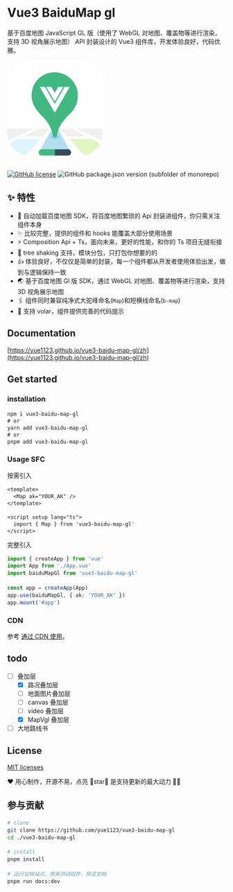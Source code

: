 # Vue3 BaiduMap gl

基于百度地图 JavaScript GL 版（使用了 WebGL 对地图、覆盖物等进行渲染，支持 3D 视角展示地图） API 封装设计的 Vue3 组件库，开发体验良好，代码优雅。

<img src='./docs/public/logo.png' style="border-radius:48px;overflow:hidden; width:220px;">
<br />
<br />

[![GitHub license](https://img.shields.io/github/license/yue1123/img-previewer?style=flat-square)](https://github.com/yue1123/img-previewer/blob/main/LICENSE)
<img src="https://img.shields.io/github/package-json/v/yue1123/vue3-baidu-map-gl?color=f90&style=flat-square" alt="GitHub package.json version (subfolder of monorepo)">

## :sparkles: 特性

- 🚀 自动加载百度地图 SDK，将百度地图繁琐的 Api 封装进组件，你只需关注组件本身
- ✨ 比较完整，提供的组件和 hooks 能覆盖大部分使用场景
- ⚡ Composition Api + Ts，面向未来，更好的性能，和你的 Ts 项目无缝衔接
- 🧩 tree shaking 支持，模块分包，只打包你想要的的
- 👍 体验良好，不仅仅是简单的封装，每一个组件都从开发者使用体验出发，做到与逻辑保持一致
- 🌏 基于百度地图 Gl 版 SDK，通过 WebGL 对地图、覆盖物等进行渲染，支持 3D 视角展示地图
- 🖇️ 组件同时兼容纯净式大驼峰命名(`Map`)和短横线命名(`b-map`)
- 🚀 支持 volar，组件提供完善的代码提示

## Documentation

[https://yue1123.github.io/vue3-baidu-map-gl/zh](https://yue1123.github.io/vue3-baidu-map-gl/zh)

## Get started

### installation

```shell
npm i vue3-baidu-map-gl
# or
yarn add vue3-baidu-map-gl
# or
pnpm add vue3-baidu-map-gl
```

### Usage SFC

按需引入

```vue
<template>
  <Map ak="YOUR_AK" />
</template>

<script setup lang="ts">
  import { Map } from 'vue3-baidu-map-gl'
</script>
```

完整引入

```ts
import { createApp } from 'vue'
import App from './App.vue'
import baiduMapGl from 'vue3-baidu-map-gl'

const app = createApp(App)
app.use(baiduMapGl, { ak: 'YOUR_AK' })
app.mount('#app')
```

### CDN

参考 [通过 CDN 使用](./blob/main/docs/zh/guide/usage-cdn.md)。

## todo

- [ ] 叠加层
  - [x] 路况叠加层
  - [ ] 地面图片叠加层
  - [ ] canvas 叠加层
  - [ ] video 叠加层
  - [x] MapVgl 叠加层
- [ ] 大地路线书

## License

[MIT licenses](https://opensource.org/licenses/MIT)

❤️ 用心制作，开源不易，点亮 🌟star🌟 是支持更新的最大动力 ✌🏻

## 参与贡献

```bash
# clone
git clone https://github.com/yue1123/vue3-baidu-map-gl
cd ./vue3-baidu-map-gl

# install
pnpm install

# 运行文档站点，用来测试组件，预览文档
pnpm run docs:dev
```
